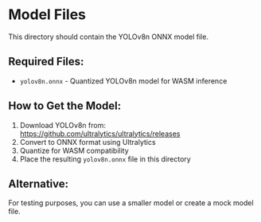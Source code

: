 # Model Files

This directory should contain the YOLOv8n ONNX model file.

## Required Files:
- `yolov8n.onnx` - Quantized YOLOv8n model for WASM inference

## How to Get the Model:
1. Download YOLOv8n from: https://github.com/ultralytics/ultralytics/releases
2. Convert to ONNX format using Ultralytics
3. Quantize for WASM compatibility
4. Place the resulting `yolov8n.onnx` file in this directory

## Alternative:
For testing purposes, you can use a smaller model or create a mock model file.
